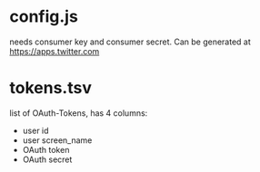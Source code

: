 # config.js

needs consumer key and consumer secret. Can be generated at https://apps.twitter.com

# tokens.tsv

list of OAuth-Tokens, has 4 columns:

- user id
- user screen_name
- OAuth token
- OAuth secret
